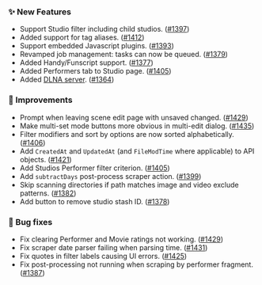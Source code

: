 ### ✨ New Features
* Support Studio filter including child studios. ([#1397](https://github.com/stashapp/stash/pull/1397))
* Added support for tag aliases. ([#1412](https://github.com/stashapp/stash/pull/1412))
* Support embedded Javascript plugins. ([#1393](https://github.com/stashapp/stash/pull/1393))
* Revamped job management: tasks can now be queued. ([#1379](https://github.com/stashapp/stash/pull/1379))
* Added Handy/Funscript support. ([#1377](https://github.com/stashapp/stash/pull/1377))
* Added Performers tab to Studio page. ([#1405](https://github.com/stashapp/stash/pull/1405))
* Added [DLNA server](/settings?tab=dlna). ([#1364](https://github.com/stashapp/stash/pull/1364))

### 🎨 Improvements
* Prompt when leaving scene edit page with unsaved changed. ([#1429](https://github.com/stashapp/stash/pull/1429))
* Make multi-set mode buttons more obvious in multi-edit dialog. ([#1435](https://github.com/stashapp/stash/pull/1435))
* Filter modifiers and sort by options are now sorted alphabetically. ([#1406](https://github.com/stashapp/stash/pull/1406))
* Add `CreatedAt` and `UpdatedAt` (and `FileModTime` where applicable) to API objects. ([#1421](https://github.com/stashapp/stash/pull/1421))
* Add Studios Performer filter criterion. ([#1405](https://github.com/stashapp/stash/pull/1405))
* Add `subtractDays` post-process scraper action. ([#1399](https://github.com/stashapp/stash/pull/1399))
* Skip scanning directories if path matches image and video exclude patterns. ([#1382](https://github.com/stashapp/stash/pull/1382))
* Add button to remove studio stash ID. ([#1378](https://github.com/stashapp/stash/pull/1378))

### 🐛 Bug fixes
* Fix clearing Performer and Movie ratings not working. ([#1429](https://github.com/stashapp/stash/pull/1429))
* Fix scraper date parser failing when parsing time. ([#1431](https://github.com/stashapp/stash/pull/1431))
* Fix quotes in filter labels causing UI errors. ([#1425](https://github.com/stashapp/stash/pull/1425))
* Fix post-processing not running when scraping by performer fragment. ([#1387](https://github.com/stashapp/stash/pull/1387))
